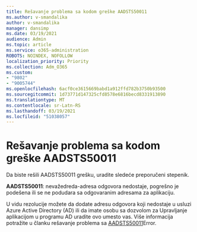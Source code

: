 ```yaml
---
title: Rešavanje problema sa kodom greške AADSTS50011
ms.author: v-smandalika
author: v-smandalika
manager: dansimp
ms.date: 03/19/2021
audience: Admin
ms.topic: article
ms.service: o365-administration
ROBOTS: NOINDEX, NOFOLLOW
localization_priority: Priority
ms.collection: Adm_O365
ms.custom:
- "9802"
- "9005744"
ms.openlocfilehash: 6acf0ce3615669babd1a912ffd782b3750b93500
ms.sourcegitcommit: 1d73771d147325cfd8578e6816becd8331913890
ms.translationtype: MT
ms.contentlocale: sr-Latn-RS
ms.lasthandoff: 03/19/2021
ms.locfileid: "51038057"
---
```

# <a name="troubleshoot-error-code-aadsts50011"></a>Rešavanje problema sa kodom greške AADSTS50011

Da biste rešili AADSTS50011 grešku, uradite sledeće preporučeni stepenik.

**AADSTS50011**: nevažedreda-adresa odgovora nedostaje, pogrešno je podešena ili se ne podudara sa odgovaranim adresama za aplikaciju.

U vidu rezolucije možete da dodate adresu odgovora koji nedostaje u usluzi Azure Active Directory (AD) ili da imate osobu sa dozvolom za Upravljanje aplikacijom u programu AD uradite ovo umesto vas. Više informacija potražite u članku rešavanje problema sa [AADSTS50011](https://docs.microsoft.com/troubleshoot/azure/active-directory/error-code-aadsts50011-reply-url-mismatch)Error.